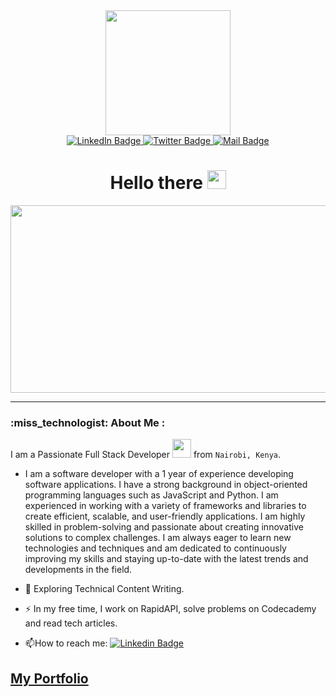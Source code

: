 <div id="header" align="center">
    <img src="https://media.giphy.com/media/jdPMeyv9rn0hZHh8n9/giphy.gif" width="200"/>
  <div id="badges">
    <a href="https://www.linkedin.com/in/Gracious-lumbasio-b09979212/">
      <img src="https://img.shields.io/badge/LinkedIn-blue?style=for-the-badge&logo=linkedin&logoColor=white" alt="LinkedIn Badge"/>
    </a>
    <a href="https://twitter.com/Gracious0090">
      <img src="https://img.shields.io/badge/Twitter-blue?style=for-the-badge&logo=twitter&logoColor=white" alt="Twitter Badge"/>
    </a>
    <a href="https://mail.google.com/mail/u/0/?tab=rm&ogbl#inbox">
      <img src="https://img.shields.io/badge/Mail-hue?style=for-the-badge&logo=Mail.google&logoColor=white" alt="Mail Badge"/>
    </a>
  </div>
  <img src="https://komarev.com/ghpvc/?username=Graciouslumbasio&style=flat-square&color=blue" alt=""/>
  <h1>
    Hello there
    <img src="https://imgur.com/3RQGKH8:" width="30px"/>
  </h1>
  </div>
  <div align="center">
    <img src="https://media.giphy.com/media/9iv4ErObYQvrW/giphy.gif" width="800" height="300"/>
  </div>
  
  ----
  
  ### :miss_technologist: About Me :
  I am a Passionate Full Stack Developer <img src="https://media.giphy.com/media/WUlplcMpOCEmTGBtBW/giphy.gif" width="30"> from `Nairobi, Kenya`.
  - I am a software developer with a 1 year of experience developing software applications. I have a strong background in object-oriented programming languages such as JavaScript and Python. I am experienced in working with a variety of frameworks and libraries to create efficient, scalable, and user-friendly applications. I am highly skilled in problem-solving and passionate about creating innovative solutions to complex challenges. I am always eager to learn new technologies and techniques and am dedicated to continuously improving my skills and staying up-to-date with the latest trends and developments in the field.
  
  - :seedling:  Exploring Technical Content Writing.
  
  - :zap: In my free time, I work on RapidAPI, solve problems on Codecademy and read tech articles.
  
  - :mailbox:How to reach me: [![Linkedin Badge](https://img.shields.io/badge/LinkedIn-blue?style=for-the-badge&logo=LinkedIn&logoColor=white)](https://www.linkedin.com/in/Gracious-lumbasio-b09979212/)
  ## [My Portfolio](https://Graciouslumbasio.github.io/portfolio/)
  
